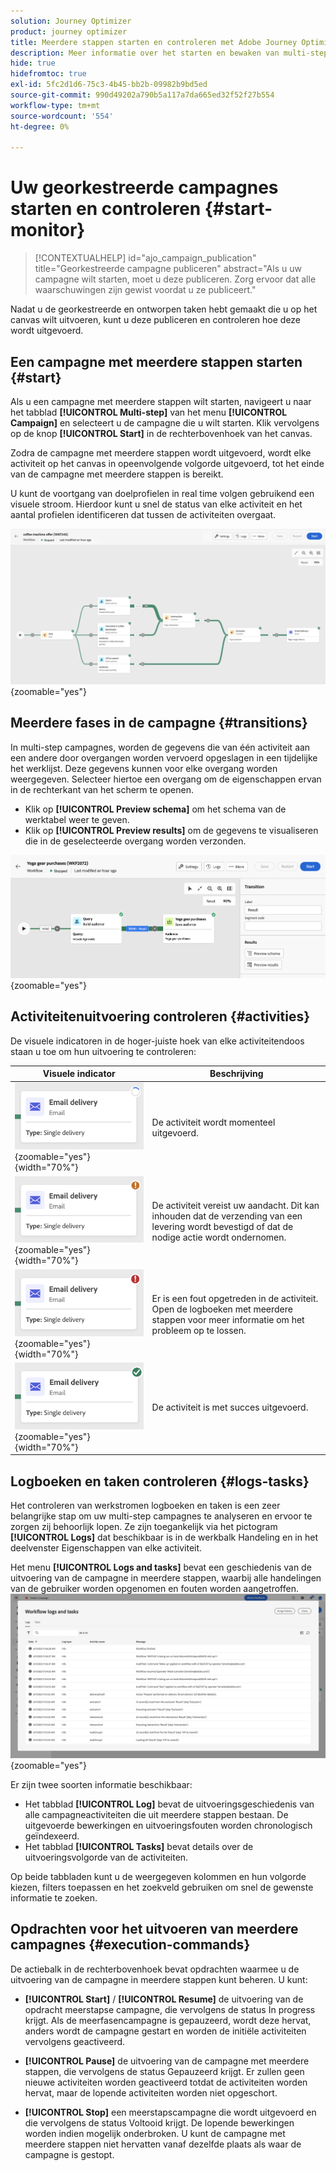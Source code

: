 ```yaml
---
solution: Journey Optimizer
product: journey optimizer
title: Meerdere stappen starten en controleren met Adobe Journey Optimizer
description: Meer informatie over het starten en bewaken van multi-step campagnes met Adobe Journey Optimizer
hide: true
hidefromtoc: true
exl-id: 5fc2d1d6-75c3-4b45-bb2b-09982b9bd5ed
source-git-commit: 990d49202a790b5a117a7da665ed32f52f27b554
workflow-type: tm+mt
source-wordcount: '554'
ht-degree: 0%

---
```


# Uw georkestreerde campagnes starten en controleren {#start-monitor}

<!--
<audio controls><source src="../ms/assets/do-not-localize/sound.mp3" type="audio/mpeg">Your browser does not support the audio element.</audio> -->

>[!CONTEXTUALHELP]
>id="ajo_campaign_publication"
>title="Georkestreerde campagne publiceren"
>abstract="Als u uw campagne wilt starten, moet u deze publiceren. Zorg ervoor dat alle waarschuwingen zijn gewist voordat u ze publiceert."


Nadat u de georkestreerde en ontworpen taken hebt gemaakt die u op het canvas wilt uitvoeren, kunt u deze publiceren en controleren hoe deze wordt uitgevoerd.

## Een campagne met meerdere stappen starten {#start}

Als u een campagne met meerdere stappen wilt starten, navigeert u naar het tabblad **[!UICONTROL Multi-step]** van het menu **[!UICONTROL Campaign]** en selecteert u de campagne die u wilt starten. Klik vervolgens op de knop **[!UICONTROL Start]** in de rechterbovenhoek van het canvas.

Zodra de campagne met meerdere stappen wordt uitgevoerd, wordt elke activiteit op het canvas in opeenvolgende volgorde uitgevoerd, tot het einde van de campagne met meerdere stappen is bereikt.

U kunt de voortgang van doelprofielen in real time volgen gebruikend een visuele stroom. Hierdoor kunt u snel de status van elke activiteit en het aantal profielen identificeren dat tussen de activiteiten overgaat.

![](assets/workflow-execution.png){zoomable="yes"}

## Meerdere fases in de campagne {#transitions}

In multi-step campagnes, worden de gegevens die van één activiteit aan een andere door overgangen worden vervoerd opgeslagen in een tijdelijke het werklijst. Deze gegevens kunnen voor elke overgang worden weergegeven. Selecteer hiertoe een overgang om de eigenschappen ervan in de rechterkant van het scherm te openen.

* Klik op **[!UICONTROL Preview schema]** om het schema van de werktabel weer te geven.
* Klik op **[!UICONTROL Preview results]** om de gegevens te visualiseren die in de geselecteerde overgang worden verzonden.

![](assets/transition.png){zoomable="yes"}

## Activiteitenuitvoering controleren {#activities}

De visuele indicatoren in de hoger-juiste hoek van elke activiteitendoos staan u toe om hun uitvoering te controleren:

| Visuele indicator | Beschrijving |
|-----|------------|
| ![](assets/activity-status-pending.png){zoomable="yes"}{width="70%"} | De activiteit wordt momenteel uitgevoerd. |
| ![](assets/activity-status-orange.png){zoomable="yes"}{width="70%"} | De activiteit vereist uw aandacht. Dit kan inhouden dat de verzending van een levering wordt bevestigd of dat de nodige actie wordt ondernomen. |
| ![](assets/activity-status-red.png){zoomable="yes"}{width="70%"} | Er is een fout opgetreden in de activiteit. Open de logboeken met meerdere stappen voor meer informatie om het probleem op te lossen. |
| ![](assets/activity-status-green.png){zoomable="yes"}{width="70%"} | De activiteit is met succes uitgevoerd. |

## Logboeken en taken controleren {#logs-tasks}

Het controleren van werkstromen logboeken en taken is een zeer belangrijke stap om uw multi-step campagnes te analyseren en ervoor te zorgen zij behoorlijk lopen. Ze zijn toegankelijk via het pictogram **[!UICONTROL Logs]** dat beschikbaar is in de werkbalk Handeling en in het deelvenster Eigenschappen van elke activiteit.

Het menu **[!UICONTROL Logs and tasks]** bevat een geschiedenis van de uitvoering van de campagne in meerdere stappen, waarbij alle handelingen van de gebruiker worden opgenomen en fouten worden aangetroffen.
![](assets/workflow-logs.png){zoomable="yes"}

Er zijn twee soorten informatie beschikbaar:

* Het tabblad **[!UICONTROL Log]** bevat de uitvoeringsgeschiedenis van alle campagneactiviteiten die uit meerdere stappen bestaan. De uitgevoerde bewerkingen en uitvoeringsfouten worden chronologisch geïndexeerd.
* Het tabblad **[!UICONTROL Tasks]** bevat details over de uitvoeringsvolgorde van de activiteiten.

Op beide tabbladen kunt u de weergegeven kolommen en hun volgorde kiezen, filters toepassen en het zoekveld gebruiken om snel de gewenste informatie te zoeken.

## Opdrachten voor het uitvoeren van meerdere campagnes {#execution-commands}

De actiebalk in de rechterbovenhoek bevat opdrachten waarmee u de uitvoering van de campagne in meerdere stappen kunt beheren. U kunt:

* **[!UICONTROL Start]** / **[!UICONTROL Resume]** de uitvoering van de opdracht   meerstapse campagne, die vervolgens de status In progress krijgt. Als de meerfasencampagne is gepauzeerd, wordt deze hervat, anders wordt de campagne gestart en worden de initiële activiteiten vervolgens geactiveerd.

* **[!UICONTROL Pause]** de uitvoering van de campagne met meerdere stappen, die vervolgens de status Gepauzeerd krijgt. Er zullen geen nieuwe activiteiten worden geactiveerd totdat de activiteiten worden hervat, maar de lopende activiteiten worden niet opgeschort.

* **[!UICONTROL Stop]** een meerstapscampagne die wordt uitgevoerd en die vervolgens de status Voltooid krijgt. De lopende bewerkingen worden indien mogelijk onderbroken. U kunt de campagne met meerdere stappen niet hervatten vanaf dezelfde plaats als waar de campagne is gestopt.
